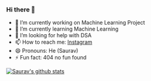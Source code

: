 ### Hi there 👋

- 🔭 I’m currently working on Machine Learning Project
- 🌱 I’m currently learning Machine Learning
- 🤔 I’m looking for help with DSA
- 📫 How to reach me: [Instagram](https://www.instagram.com/saurav_navdhare/)
- 😄 Pronouns: He (Saurav)
- ⚡ Fun fact: 404 no fun found

[![Saurav's github stats](https://github-readme-stats.vercel.app/api?username=Saurav-Navdhare&count_private=true)](https://github.com/anuraghazra/github-readme-stats)
